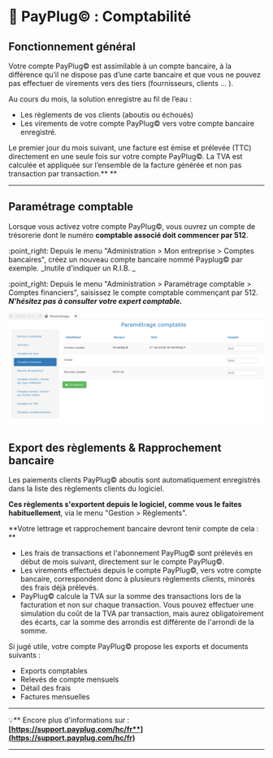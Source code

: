 # 📎 PayPlug© : Comptabilité

## **Fonctionnement général**



Votre compte PayPlug© est assimilable à un compte bancaire, à la différence qu’il ne dispose pas d’une carte bancaire et que vous ne pouvez pas effectuer de virements vers des tiers (fournisseurs, clients … ).

Au cours du mois, la solution enregistre au fil de l’eau :

* Les règlements de vos clients (aboutis ou échoués)
* Les virements de votre compte PayPlug© vers votre compte bancaire enregistré.

Le premier jour du mois suivant, une facture est émise et prélevée (TTC) directement en une seule fois sur votre compte PayPlug©. La TVA est calculée et appliquée sur l’ensemble de la facture générée et non pas transaction par transaction.** **

****

## **Paramétrage comptable**

Lorsque vous activez votre compte PayPlug©, vous ouvrez un compte de trésorerie dont le numéro **comptable associé doit commencer par 512**.

:point\_right: Depuis le menu "Administration > Mon entreprise > Comptes bancaires", créez un nouveau compte bancaire nommé Payplug© par exemple. _Inutile d'indiquer un R.I.B. _

:point\_right: Depuis le menu "Administration > Paramétrage comptable > Comptes financiers", saisissez le compte comptable commençant par 512.  _**N'hésitez pas à consulter votre expert comptable.**_

![](<../../.gitbook/assets/Screenshot (259).png>)



## Export des règlements & Rapprochement bancaire



Les paiements clients PayPlug© aboutis sont automatiquement enregistrés dans la liste des règlements clients du logiciel.

**Ces règlements s'exportent depuis le logiciel, comme vous le faites habituellement**, via le menu "Gestion > Règlements".



**Votre lettrage et rapprochement bancaire devront tenir compte de cela : **

* Les frais de transactions et l'abonnement PayPlug© sont prélevés en début de mois suivant, directement sur le compte PayPlug©.
* Les virements effectués depuis le compte PayPlug©, vers votre compte bancaire, correspondent donc à plusieurs règlements clients, minorés des frais déjà prélevés.&#x20;
*   PayPlug© calcule la TVA sur la somme des transactions lors de la facturation et non sur chaque transaction. Vous pouvez effectuer une simulation du coût de la TVA par transaction, mais aurez obligatoirement des écarts, car la somme des arrondis est différente de l'arrondi de la somme.



Si jugé utile, votre compte PayPlug© propose les exports et documents suivants :&#x20;

* Exports comptables
* Relevés de compte mensuels
* Détail des frais
* Factures mensuelles

****

:bulb:** Encore plus d'informations sur : **[**https://support.payplug.com/hc/fr**](https://support.payplug.com/hc/fr)****

****
